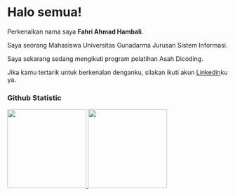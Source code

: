 # Halo semua! 

Perkenalkan nama saya **Fahri Ahmad Hambali**.<br>

Saya seorang Mahasiswa Universitas Gunadarma Jurusan Sistem Informasi.<br>

Saya sekarang sedang mengikuti program pelatihan Asah Dicoding.<br>

Jika kamu tertarik untuk berkenalan denganku, silakan ikuti akun [Linkedin](https://www.linkedin.com/in/fahri-ahmad-hambali/)ku ya.

### Github Statistic
<p align="left">
<a href="https://github.com/Fahri-Mox">
  <img height="180em" src="https://github-readme-stats-eight-theta.vercel.app/api?username=Fahri-Mox&show_icons=true&theme=algolia&include_all_commits=true&count_private=true"/>
  <img height="180em" src="https://github-readme-stats-eight-theta.vercel.app/api/top-langs/?username=Fahri-Mox&layout=compact&theme=algolia"/>
</a>
</p>

